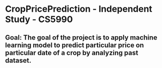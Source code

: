 # CropPricePrediction - Independent Study - CS5990

## Goal: The goal of the project is to apply machine learning model to predict particular price on particular date of a crop by analyzing past dataset.
